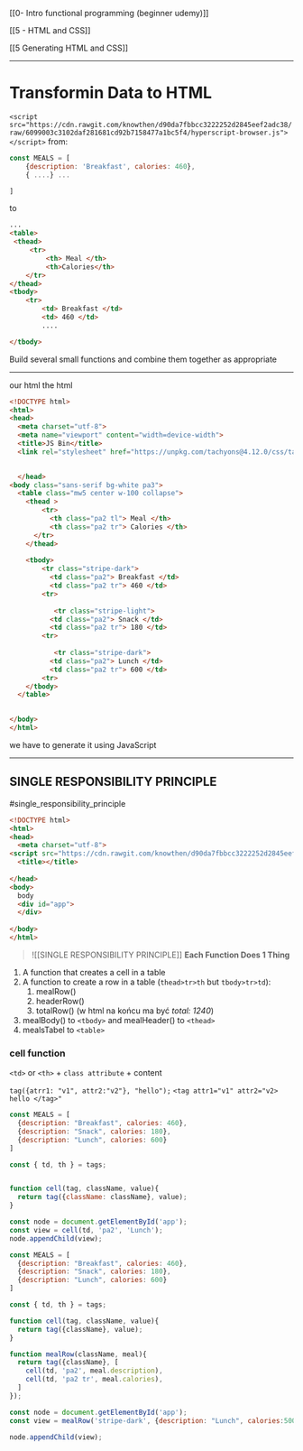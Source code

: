 [[0- Intro functional programming (beginner udemy)]]

[[5 - HTML and CSS]]

[[5 Generating HTML and CSS]]

---
# Transformin Data to HTML
`<script src="https://cdn.rawgit.com/knowthen/d90da7fbbcc3222252d2845eef2adc38/raw/6099003c3102daf281681cd92b7158477a1bc5f4/hyperscript-browser.js"></script>`
from:
```javascript
const MEALS = [
	{description: 'Breakfast', calories: 460},
	{ ....} ...

]
```
to
```html
...
<table>
 <thead>
	 <tr>
		 <th> Meal </th>
		 <th>Calories</th>
	</tr>
</thead>
<tbody>
	<tr>
		<td> Breakfast </td>
		<td> 460 </td>
		....

</tbody>
```

Build several small functions and combine them together as appropriate

---
our html
the html

```html
<!DOCTYPE html>
<html>
<head>
  <meta charset="utf-8">
  <meta name="viewport" content="width=device-width">
  <title>JS Bin</title>
  <link rel="stylesheet" href="https://unpkg.com/tachyons@4.12.0/css/tachyons.min.css"/>

  
  </head>
<body class="sans-serif bg-white pa3">
  <table class="mw5 center w-100 collapse">
    <thead >
        <tr>
          <th class="pa2 tl"> Meal </th>
          <th class="pa2 tr"> Calories </th>
      </tr>
    </thead>
    
    <tbody>
        <tr class="stripe-dark">
          <td class="pa2"> Breakfast </td>
          <td class="pa2 tr"> 460 </td>
        <tr>
          
           <tr class="stripe-light">
          <td class="pa2"> Snack </td>
          <td class="pa2 tr"> 180 </td>
        <tr>
          
           <tr class="stripe-dark">
          <td class="pa2"> Lunch </td>
          <td class="pa2 tr"> 600 </td>
        <tr>
    </tbody>
  </table>
  

</body>
</html>
```

we have to generate it using JavaScript

---
## SINGLE RESPONSIBILITY PRINCIPLE
#single_responsibility_principle


```html
<!DOCTYPE html>
<html>
<head>
  <meta charset="utf-8">
<script src="https://cdn.rawgit.com/knowthen/d90da7fbbcc3222252d2845eef2adc38/raw/6099003c3102daf281681cd92b7158477a1bc5f4/hyperscript-browser.js"></script>
  <title></title>
 
</head>
<body>
  body
  <div id="app">
  </div>
  
</body>
</html>
```

>![[SINGLE RESPONSIBILITY PRINCIPLE]]
> **Each Function Does 1 Thing**

1. A function that creates a cell in a table
2. A function to create a row in a table (`thead>tr>th` but `tbody>tr>td`):
	1. mealRow()
	2. headerRow()
	3. totalRow() (w html na końcu ma być *total: 1240*)
3. mealBody() to `<tbody>` and mealHeader() to `<thead>`
4. mealsTabel to `<table>`

### cell function
`<td>` or `<th>` + `class attribute` + content 

`tag({atrr1: "v1", attr2:"v2"}, "hello");`
`<tag attr1="v1" attr2="v2> hello </tag>"`
```javascript
const MEALS = [
  {description: "Breakfast", calories: 460},
  {description: "Snack", calories: 180},
  {description: "Lunch", calories: 600}
]

const { td, th } = tags;


function cell(tag, className, value){
  return tag({className: className}, value);
}

const node = document.getElementById('app');
const view = cell(td, 'pa2', 'Lunch');
node.appendChild(view);
```
```javascript
const MEALS = [
  {description: "Breakfast", calories: 460},
  {description: "Snack", calories: 180},
  {description: "Lunch", calories: 600}
]

const { td, th } = tags;

function cell(tag, className, value){
  return tag({className}, value);
}

function mealRow(className, meal){
  return tag({className}, [
    cell(td, 'pa2', meal.description),
    cell(td, 'pa2 tr', meal.calories),
  ]
});

const node = document.getElementById('app');
const view = mealRow('stripe-dark', {description: "Lunch", calories:500});
  
node.appendChild(view);



```

